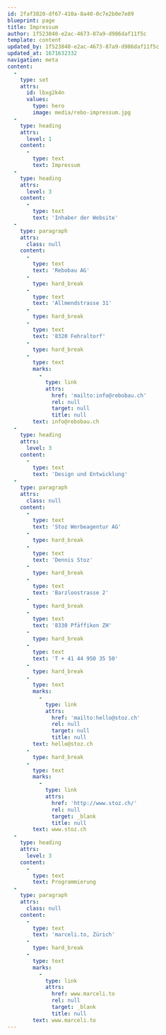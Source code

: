 ```yaml
---
id: 2faf3820-df67-410a-8a40-0c7e2b0e7e89
blueprint: page
title: Impressum
author: 1f523840-e2ac-4673-87a9-d986daf11f5c
template: content
updated_by: 1f523840-e2ac-4673-87a9-d986daf11f5c
updated_at: 1671632332
navigation: meta
content:
  -
    type: set
    attrs:
      id: lbxg2k4n
      values:
        type: hero
        image: media/rebo-impressum.jpg
  -
    type: heading
    attrs:
      level: 1
    content:
      -
        type: text
        text: Impressum
  -
    type: heading
    attrs:
      level: 3
    content:
      -
        type: text
        text: 'Inhaber der Website'
  -
    type: paragraph
    attrs:
      class: null
    content:
      -
        type: text
        text: 'Rebobau AG'
      -
        type: hard_break
      -
        type: text
        text: 'Allmendstrasse 31'
      -
        type: hard_break
      -
        type: text
        text: '8320 Fehraltorf'
      -
        type: hard_break
      -
        type: text
        marks:
          -
            type: link
            attrs:
              href: 'mailto:info@rebobau.ch'
              rel: null
              target: null
              title: null
        text: info@rebobau.ch
  -
    type: heading
    attrs:
      level: 3
    content:
      -
        type: text
        text: 'Design und Entwicklung'
  -
    type: paragraph
    attrs:
      class: null
    content:
      -
        type: text
        text: 'Stoz Werbeagentur AG'
      -
        type: hard_break
      -
        type: text
        text: 'Dennis Stoz'
      -
        type: hard_break
      -
        type: text
        text: 'Barzloostrasse 2'
      -
        type: hard_break
      -
        type: text
        text: '8330 Pfäffikon ZH'
      -
        type: hard_break
      -
        type: text
        text: 'T + 41 44 950 35 50'
      -
        type: hard_break
      -
        type: text
        marks:
          -
            type: link
            attrs:
              href: 'mailto:hello@stoz.ch'
              rel: null
              target: null
              title: null
        text: hello@stoz.ch
      -
        type: hard_break
      -
        type: text
        marks:
          -
            type: link
            attrs:
              href: 'http://www.stoz.ch/'
              rel: null
              target: _blank
              title: null
        text: www.stoz.ch
  -
    type: heading
    attrs:
      level: 3
    content:
      -
        type: text
        text: Programmierung
  -
    type: paragraph
    attrs:
      class: null
    content:
      -
        type: text
        text: 'marceli.to, Zürich'
      -
        type: hard_break
      -
        type: text
        marks:
          -
            type: link
            attrs:
              href: www.marceli.to
              rel: null
              target: _blank
              title: null
        text: www.marceli.to
---
```

